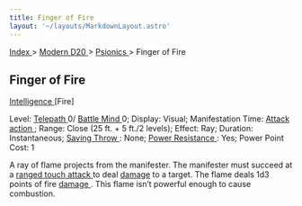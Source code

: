 ```yaml
---
title: Finger of Fire
layout: '~/layouts/MarkdownLayout.astro'
---
```


[ Index ](/) > [ Modern D20 ](/modern.d20.srd) > [ Psionics ](/modern.d20.srd/psionics) > Finger of Fire

##  Finger of Fire

[ Intelligence ](/modern.d20.srd/basics/ability.scores) [Fire]

Level: [ Telepath ](/modern.d20.srd/classes/advanced/telepath) 0/ [ Battle Mind ](/modern.d20.srd/classes/advanced/battle.mind) 0; Display: Visual;
Manifestation Time: [ Attack action ](/modern.d20.srd/combat/attack.actions) ;
Range: Close (25 ft. + 5 ft./2 levels); Effect: Ray; Duration: Instantaneous;
[ Saving Throw ](/modern.d20.srd/basics/saving.throws) : None; [ Power Resistance ](/modern.d20.srd/special.abilities/power.resistance) : Yes; Power
Point Cost: 1

A ray of flame projects from the manifester. The manifester must succeed at a
[ ranged touch attack ](/modern.d20.srd/combat/attack.roll) to deal [ damage](/modern.d20.srd/combat/damage) to a target. The flame deals 1d3 points of
fire [ damage ](/modern.d20.srd/combat/damage) . This flame isn’t powerful
enough to cause combustion.

